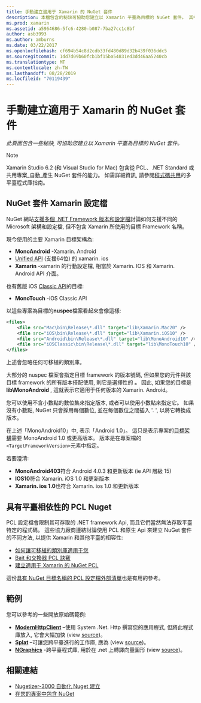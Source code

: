 ```yaml
---
title: 手動建立適用于 Xamarin 的 NuGet 套件
description: 本檔包含的秘訣可協助您建立以 Xamarin 平臺為目標的 NuGet 套件。 其中說明 NuGet 套件 Xamarin 設定檔、具有平臺相依性的 PCL Nuget, 以及各種開放原始碼範例的連結。
ms.prod: xamarin
ms.assetid: a5964686-5fc6-4280-b087-7ba27cc1c8bf
author: asb3993
ms.author: amburns
ms.date: 03/22/2017
ms.openlocfilehash: cf694b54c8d2cdb33fd480d89d32b439f036ddc5
ms.sourcegitcommit: 1dd7d09b60fcb1bf15ba54831ed3dd46aa5240cb
ms.translationtype: MT
ms.contentlocale: zh-TW
ms.lasthandoff: 08/28/2019
ms.locfileid: "70119439"
---
```

# <a name="manually-creating-nuget-packages-for-xamarin"></a>手動建立適用于 Xamarin 的 NuGet 套件

_此頁面包含一些秘訣, 可協助您建立以 Xamarin 平臺為目標的 NuGet 套件。_

> [!NOTE]
> Xamarin Studio 6.2 (和 Visual Studio for Mac) 包含從 PCL、.NET Standard 或共用專案_自動_產生 NuGet 套件的能力。 如需詳細資訊, 請參閱[程式碼共用](~/cross-platform/app-fundamentals/nuget-multiplatform-libraries/index.md)的多平臺程式庫指南。

## <a name="nuget-package-xamarin-profiles"></a>NuGet 套件 Xamarin 設定檔

NuGet 網站[支援多個 .NET Framework 版本和設定檔](https://docs.nuget.org/create/enforced-package-conventions)討論如何支援不同的 Microsoft 架構和設定檔, 但不包含 Xamarin 所使用的目標 Framework 名稱。

現今使用的主要 Xamarin 目標架構為:

- **MonoAndroid** -Xamarin. Android
- [Unified API](~/cross-platform/macios/unified/index.md) (支援64位) 的 xamarin. ios
- **Xamarin** -xamarin 的行動設定檔, 相當於 Xamarin. IOS 和 Xamarin. Android API 介面。

也有舊版 iOS [Classic API](~/cross-platform/macios/unified/index.md)的目標:

- **MonoTouch** -iOS Classic API

以這些專案為目標的**nuspec**檔案看起來會像這樣:

```xml
<files>
    <file src="Mac\bin\Release\*.dll" target="lib\Xamarin.Mac20" />
    <file src="iOS\bin\Release\*.dll" target="lib\Xamarin.iOS10" />
    <file src="Android\bin\Release\*.dll" target="lib\MonoAndroid10" />
    <file src="iOSClassic\bin\Release\*.dll" target="lib\MonoTouch10" />
</files>
```

上述會忽略任何可移植的類別庫。

大部分的 nuspec 檔案會指定目標 framework 的版本號碼, 但如果您的元件與該目標 framework 的所有版本搭配使用, 則它是選擇性的 **。** 因此, 如果您的目標是**lib\MonoAndroid** , 這就表示它適用于任何版本的 Xamarin. Android。

您可以使用不含小數點的數位集來指定版本, 或者可以使用小數點來指定它。 如果沒有小數點, NuGet 只會採用每個數位, 並在每個數位之間插入 '. ', 以將它轉換成版本。

在上述「MonoAndroid10」中, 表示「Android 1.0」。 這只是表示專案的[目標架構](~/android/app-fundamentals/android-api-levels.md)需要 MonoAndroid 1.0 或更高版本。 版本是在專案檔的`<TargetFrameworkVersion>`元素中指定。

若要澄清:

- **MonoAndroid403**符合 Android 4.0.3 和更新版本 (ie API 層級 15)
- **IOS10**符合 Xamarin. iOS 1.0 和更新版本
- **Xamarin. ios 1.0**也符合 Xamarin. ios 1.0 和更新版本

## <a name="pcl-nugets-with-platform-dependencies"></a>具有平臺相依性的 PCL Nuget

PCL 設定檔會限制其可存取的 .NET framework Api, 而且它們當然無法存取平臺特定的程式碼。 這些協力廠商連結討論使用 PCL 和原生 Api 來建立 NuGet 套件的不同方法, 以提供 Xamarin 和其他平臺的相容性:

- [如何讓可移植的類別庫適用于您](http://blogs.msdn.com/b/dsplaisted/archive/2012/08/27/how-to-make-portable-class-libraries-work-for-you.aspx)
- [Bait 和交換器 PCL 訣竅](http://log.paulbetts.org/the-bait-and-switch-pcl-trick/)
- [建立適用于 Xamarin 的 NuGet PCL](http://www.jimbobbennett.io/creating-a-nuget-pcl-that-works-with-xamarin-ios/)

這份[具有 NuGet 目標名稱的 PCL 設定檔外部清單](http://embed.plnkr.co/03ck2dCtnJogBKHJ9EjY)也是有用的參考。

## <a name="examples"></a>範例

您可以參考的一些開放原始碼範例:

- [**ModernHttpClient**](https://www.nuget.org/packages/modernhttpclient/) –使用 System .Net. Http 撰寫您的應用程式, 但將此程式庫放入, 它會大幅加快 (view [source](https://github.com/paulcbetts/ModernHttpClient))。
- [**Splat**](https://www.nuget.org/packages/Splat/) –可讓您跨平臺進行的工作庫, 應為 (view [source](https://github.com/paulcbetts/Splat))。
- [**NGraphics**](https://www.nuget.org/packages/NGraphics/) -跨平臺程式庫, 用於在 .net 上轉譯向量圖形 (view [source](https://github.com/praeclarum/NGraphics/blob/master/NGraphics.nuspec))。

## <a name="related-links"></a>相關連結

- [Nugetizer-3000 自動化 Nuget 建立](~/cross-platform/app-fundamentals/nuget-multiplatform-libraries/index.md)       
- [在您的專案中包含 NuGet](https://docs.microsoft.com/visualstudio/mac/nuget-walkthrough)
